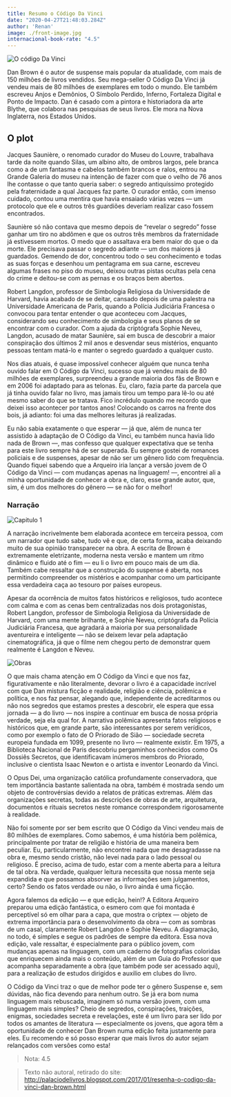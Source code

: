 ```yaml
---
title: Resumo o Código Da Vinci
date: "2020-04-27T21:48:03.284Z"
author: 'Renan'
image: ./front-image.jpg
internacional-book-rate: "4.5"
---
```


![O código Da Vinci](./front-image.jpg)

Dan Brown é o autor de suspense mais popular da atualidade, com mais de 150 milhões de livros vendidos. Seu mega-seller O Código Da Vinci já vendeu mais de 80 milhões de exemplares em todo o mundo. Ele também escreveu Anjos e Demônios, O Símbolo Perdido, Inferno, Fortaleza Digital e Ponto de Impacto. Dan é casado com a pintora e historiadora da arte Blythe, que colabora nas pesquisas de seus livros. Ele mora na Nova Inglaterra, nos Estados Unidos.


## O plot

Jacques Saunière, o renomado curador do Museu do Louvre, trabalhava tarde da noite quando Silas, um albino alto, de ombros largos, pele branca como a de um fantasma e cabelos também brancos e ralos, entrou na Grande Galeria do museu na intenção de fazer com que o velho de 76 anos lhe contasse o que tanto queria saber: o segredo antiquíssimo protegido pela fraternidade a qual Jacques faz parte. O curador então, com imenso cuidado, contou uma mentira que havia ensaiado várias vezes — um protocolo que ele e outros três guardiões deveriam realizar caso fossem encontrados.
  
Saunière só não contava que mesmo depois de “revelar o segredo” fosse ganhar um tiro no abdômen e que os outros três membros da fraternidade já estivessem mortos. O medo que o assaltava era bem maior do que o da morte. Ele precisava passar o segredo adiante — um dos maiores já guardados. Gemendo de dor, concentrou todo o seu conhecimento e todas as suas forças e desenhou um pentagrama em sua carne, escreveu algumas frases no piso do museu, deixou outras pistas ocultas pela cena do crime e deitou-se com as pernas e os braços bem abertos.
  
Robert Langdon, professor de Simbologia Religiosa da Universidade de Harvard, havia acabado de se deitar, cansado depois de uma palestra na Universidade Americana de Paris, quando a Polícia Judiciária Francesa o convocou para tentar entender o que aconteceu com Jacques, considerando seu conhecimento de simbologia e seus planos de se encontrar com o curador. Com a ajuda da criptógrafa Sophie Neveu, Langdon, acusado de matar Saunière, sai em busca de descobrir a maior conspiração dos últimos 2 mil anos e desvendar seus mistérios, enquanto pessoas tentam matá-lo e manter o segredo guardado a qualquer custo.

Nos dias atuais, é quase impossível conhecer alguém que nunca tenha ouvido falar em O Código da Vinci, sucesso que já vendeu mais de 80 milhões de exemplares, surpreendeu a grande maioria dos fãs de Brown e em 2006 foi adaptado para as telonas. Eu, claro, fazia parte da parcela que já tinha ouvido falar no livro, mas jamais tirou um tempo para lê-lo ou até mesmo saber do que se tratava. Fico incrédulo quando me recordo que deixei isso acontecer por tantos anos! Colocando os carros na frente dos bois, já adianto: foi uma das melhores leituras já realizadas. 
  
Eu não sabia exatamente o que esperar — já que, além de nunca ter assistido à adaptação de O Código da Vinci, eu também nunca havia lido nada de Brown —, mas confesso que qualquer expectativa que se tenha para este livro sempre há de ser superada. Eu sempre gostei de romances policiais e de suspenses, apesar de não ser um gênero lido com frequência. Quando fiquei sabendo que a Arqueiro iria lançar a versão jovem de O Código da Vinci — com mudanças apenas na linguagem! —, encontrei ali a minha oportunidade de conhecer a obra e, claro, esse grande autor, que, sim, é um dos melhores do gênero — se não for o melhor!


### Narração

![Capitulo 1](./middle-image.JPG)

A narração incrivelmente bem elaborada acontece em terceira pessoa, com um narrador que tudo sabe, tudo vê e que, de certa forma, acaba deixando muito de sua opinião transparecer na obra. A escrita de Brown é extremamente eletrizante, moderna nesta versão e mantem um ritmo dinâmico e fluido até o fim — eu li o livro em pouco mais de um dia. Também cabe ressaltar que a construção do suspense é aberta, nos permitindo compreender os mistérios e acompanhar como um participante essa verdadeira caça ao tesouro por países europeus.

Apesar da ocorrência de muitos fatos históricos e religiosos, tudo acontece com calma e com as cenas bem centralizadas nos dois protagonistas, Robert Langdon, professor de Simbologia Religiosa da Universidade de Harvard, com uma mente brilhante, e Sophie Neveu, criptógrafa da Polícia Judiciária Francesa, que agradará a maioria por sua personalidade aventureira e inteligente — não se deixem levar pela adaptação cinematográfica, já que o filme nem chegou perto de demonstrar quem realmente é Langdon e Neveu.

![Obras](./last-image.jpg)

O que mais chama atenção em O Código da Vinci e que nos faz, figurativamente e não literalmente, devorar o livro é a capacidade incrível com que Dan mistura ficção e realidade, religião e ciência, polêmica e política, e nos faz pensar, alegando que, independente de acreditarmos ou não nos segredos que estamos prestes a descobrir, ele espera que essa jornada — a do livro — nos inspire a continuar em busca de nossa própria verdade, seja ela qual for. A narrativa polêmica apresenta fatos religiosos e históricos que, em grande parte, são interessantes por serem verídicos, como por exemplo o fato de O Priorado de Sião — sociedade secreta europeia fundada em 1099, presente no livro — realmente existir. Em 1975, a Biblioteca Nacional de Paris descobriu pergaminhos conhecidos como Os Dossiês Secretos, que identificavam inúmeros membros do Priorado, inclusive o cientista Isaac Newton e o artista e inventor Leonardo da Vinci. 

O Opus Dei, uma organização católica profundamente conservadora, que tem importância bastante salientada na obra, também é mostrada sendo um objeto de controvérsias devido a relatos de práticas extremas. Além das organizações secretas, todas as descrições de obras de arte, arquitetura, documentos e rituais secretos neste romance correspondem rigorosamente à realidade.

Não foi somente por ser bem escrito que O Código da Vinci vendeu mais de 80 milhões de exemplares. Como sabemos, é uma história bem polêmica, principalmente por tratar de religião e história de uma maneira bem peculiar. Eu, particularmente, não encontrei nada que me desagradasse na obra e, mesmo sendo cristão, não levei nada para o lado pessoal ou religioso. É preciso, acima de tudo, estar com a mente aberta para a leitura de tal obra. Na verdade, qualquer leitura necessita que nossa mente seja expandida e que possamos absorver as informações sem julgamentos, certo? Sendo os fatos verdade ou não, o livro ainda é uma ficção. 

Agora falemos da edição — e que edição, hein!? A Editora Arqueiro preparou uma edição fantástica, o esmero com que foi montada é perceptível só em olhar para a capa, que mostra o críptex — objeto de extrema importância para o desenvolvimento da obra — com as sombras de um casal, claramente Robert Langdon e Sophie Neveu. A diagramação, no todo, é simples e segue os padrões de sempre da editora. Essa nova edição, vale ressaltar, é especialmente para o público jovem, com mudanças apenas na linguagem, com um caderno de fotografias coloridas que enriquecem ainda mais o conteúdo, além de um Guia do Professor que acompanha separadamente a obra (que também pode ser acessado aqui), para a realização de estudos dirigidos e auxilio em clubes do livro. 

O Código da Vinci traz o que de melhor pode ter o gênero Suspense e, sem dúvidas, não fica devendo para nenhum outro. Se já era bom numa linguagem mais rebuscada, imaginem só numa versão jovem, com uma linguagem mais simples? Cheio de segredos, conspirações, traições, enigmas, sociedades secreta e revelações, este é um livro para ser lido por todos os amantes de literatura — especialmente os jovens, que agora têm a oportunidade de conhecer Dan Brown numa edição feita justamente para eles. Eu recomendo e só posso esperar que mais livros do autor sejam relançados com versões como esta!

> Nota: 4.5

> Texto não autoral, retirado do site: http://palaciodelivros.blogspot.com/2017/01/resenha-o-codigo-da-vinci-dan-brown.html